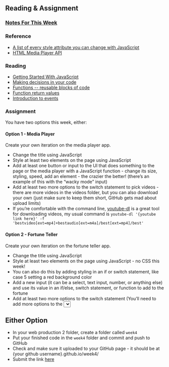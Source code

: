 ## Reading & Assignment

### [Notes For This Week](notes.md)
### Reference
- [A list of every style attribute you can change with JavaScript](https://www.w3schools.com/jsref/dom_obj_style.asp)
- [HTML Media Player API](https://developer.mozilla.org/en-US/docs/Web/API/HTMLMediaElement)
### Reading
- [Getting Started With JavaScript](https://developer.mozilla.org/en-US/docs/Learn/Getting_started_with_the_web/JavaScript_basics)
- [Making decisions in your code](https://developer.mozilla.org/en-US/docs/Learn/JavaScript/Building_blocks/conditionals)
- [Functions -- reusable blocks of code](https://developer.mozilla.org/en-US/docs/Learn/JavaScript/Building_blocks/Functions)
- [Function return values](https://developer.mozilla.org/en-US/docs/Learn/JavaScript/Building_blocks/Return_values)
- [Introduction to events](https://developer.mozilla.org/en-US/docs/Learn/JavaScript/Building_blocks/Events)

### Assignment
You have two options this week, either:
#### Option 1 - Media Player
Create your own iteration on the media player app.
- Change the title using JavaScript
- Style at least two elements on the page using JavaScript
- Add at least one button or input to the UI that does something to the page or the media player with a JavaScript function - change its size, styling, speed, add an element - the crazier the better! (there’s an example of this with the “wacky mode” input)
- Add at least two more options to the switch statement to pick videos - there are more videos in the videos folder, but you can also download your own (just make sure to keep them short, GitHub gets mad about upload limits) 
- If you’re comfortable with the command line, [youtube-dl](https://ytdl-org.github.io/youtube-dl/index.html) is a great tool for downloading videos, my usual command is `youtube-dl '{youtube link here}' -f 'bestvideo[ext=mp4]+bestaudio[ext=m4a]/best[ext=mp4]/best'`

#### Option 2 - Fortune Teller

Create your own iteration on the fortune teller app.

- Change the title using JavaScript
- Style at least two elements on the page using JavaScript - no CSS this week!
- You can also do this by adding styling in an if or switch statement, like case 5 setting a red background color
- Add a new input (it can be a select, text input, number, or anything else) and use its value in an if/else, switch statement, or function to add to the fortune
- Add at least two more options to the switch statement (You’ll need to add more options to the <select> tag!)

## Either Option
- In your web production 2 folder, create a folder called `week4`
- Put your finished code in the `week4` folder and commit and push to GitHub
- Check and make sure it uploaded to your GitHub page - it should be at {your github username}.github.io/week4/
- Submit the link [here](https://docs.google.com/forms/d/e/1FAIpQLScJ_hzjToD08UX5Py2QP4t8VhiKaIAHZNn6dQVUQbSerfHgrA/viewform?usp=sf_link)

